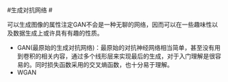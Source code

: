 #生成对抗网络 #

可以生成图像的属性注定GAN不会是一种无聊的网络，因而可以在一些趣味性以及数据生成上或许具有有趣的性质。

 - GAN(最原始的生成对抗网络)：最原始的对抗神经网络相当简单，甚至没有用到卷积的相关内容，通过多个线形层来实现最后的生成，对于入门理解是很容易的。同时损失函数采用的交叉熵函数，也十分易于理解。 
 - WGAN
